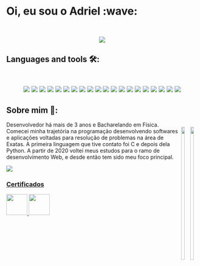 <h1> Oi, eu sou o Adriel :wave:</h1>
<br>

<p align="center">
<img src="https://github-readme-stats.vercel.app/api?username=adrielldev&show_icons=true&theme=calm&hide_border=true" />  
</p>


<h2> Languages and tools 🛠️:
  <br>
  
<p align='center'>
  <br>
  <img src = "https://img.shields.io/badge/TypeScript-007ACC?style=for-the-badge&logo=typescript&logoColor=white"/>
  <img src = "https://img.shields.io/badge/JavaScript-F7DF1E?style=for-the-badge&logo=javascript&logoColor=black"/>
  <img src = "https://img.shields.io/badge/Python-14354C?style=for-the-badge&logo=python&logoColor=white"/>
   <img src = "https://img.shields.io/badge/Java-ED8B00?style=for-the-badge&logo=openjdk&logoColor=white"/>
  <img src ="https://img.shields.io/badge/Go-00ADD8?style=for-the-badge&logo=go&logoColor=white"/>
  	
  <img src = "https://img.shields.io/badge/C%23-239120?style=for-the-badge&logo=c-sharp&logoColor=white"/>
  <img src = "https://img.shields.io/badge/Django-092E20?style=for-the-badge&logo=django&logoColor=white"/>
  <img src="https://img.shields.io/badge/Node.js-43853D?style=for-the-badge&logo=node.js&logoColor=white"/>
  <img src = "https://img.shields.io/badge/Express.js-404D59?style=for-the-badge"/>
  <img src = "https://img.shields.io/badge/React-20232A?style=for-the-badge&logo=react&logoColor=61DAFB"/>
  <img src = "https://img.shields.io/badge/.NET-5C2D91?style=for-the-badge&logo=.net&logoColor=white"/>
  <img src = "https://img.shields.io/badge/Tailwind_CSS-38B2AC?style=for-the-badge&logo=tailwind-css&logoColor=white"/>
  <img src = "https://img.shields.io/badge/Figma-F24E1E?style=for-the-badge&logo=figma&logoColor=white"/>
  <img src = "https://img.shields.io/badge/CSS3-1572B6?style=for-the-badge&logo=css3&logoColor=white"/>
   <img src = "https://img.shields.io/badge/HTML5-E34F26?style=for-the-badge&logo=html5&logoColor=white"/>
  <img src = "https://img.shields.io/badge/PostgreSQL-316192?style=for-the-badge&logo=postgresql&logoColor=white"/>
   <img src = "https://img.shields.io/badge/Prisma-3982CE?style=for-the-badge&logo=Prisma&logoColor=white"/>
  <img src = "https://img.shields.io/badge/Linux-FCC624?style=for-the-badge&logo=linux&logoColor=black"/>
  <img src = "https://img.shields.io/badge/Jest-323330?style=for-the-badge&logo=Jest&logoColor=white"/>
  <img src = "https://img.shields.io/badge/GIT-E44C30?style=for-the-badge&logo=git&logoColor=white"/>
  
  
  
  </p>
  

<h2> Sobre mim 👨‍:</h2>
<p style="float:right">
  <img src='https://camo.githubusercontent.com/06f36d31550de187d6b846e4c265a47507ece083cdc46d4414353bc10b2da6dd/68747470733a2f2f63646e2e6472696262626c652e636f6d2f75736572732f313231303333392f73637265656e73686f74732f323737363536312f65696e737465696e5f6379636c696e672e676966' width='45%' height='350px'> </img>
<img src='https://www.vkreate.in/storage/services_image/2019-10-02-17-55-54-5d94e4aa809b3-web-development.gif' width='45%' height='350px'></img>
  </p>


 
<p> 
Desenvolvedor há mais de 3 anos e Bacharelando em Física. Comecei minha trajetória na programação desenvolvendo softwares e aplicações voltadas para resolução de problemas na área de Exatas. A primeira linguagem que tive contato foi C e depois dela Python. A partir de 2020 voltei meus estudos
para o ramo de desenvolvimento Web, e desde então tem sido meu foco principal.
  </p>
  
 <img src='https://www.codewars.com/users/adrieldev/badges/large'> </img>
    <h3>
<a href='https://docs.google.com/document/d/15FItiagZmK5KLpwk0DkLkHrRM-S2pd0rhPM5XfTEfVA/edit?usp=sharing' target='blank'>Certificados</a>
   </h3>
<a href='linkedin.com/in/adrieldev' target='_blank'>
<img src='https://cdn-icons-png.flaticon.com/512/3536/3536505.png' width='55px'>
</a>
</img> 

<a href='https://www.youtube.com/channel/UCav8gt_NjZ3setL3n3BYX3Q' target='_blank'>
<img src='https://cdn-icons-png.flaticon.com/512/1384/1384060.png' width='55px'>
</a>

